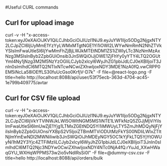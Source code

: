 #Useful CURL commands

Curl for upload image
---
curl -v -H "x-access-token:eyJ0eXAiOiJKV1QiLCJhbGciOiJIUzI1NiJ9.eyJuYW1lIjo5ODg2NjgxNTY2LCJpZCI6IjUyMmE1YzYyLWMxMTgtNGE1Yi1iOWI2LWYwNmRmN2NhZTVkYSIsImFwaUtleSI6IjYwMmFhZjBjLWJkMTEtNDM1ZS1iZWIyLTc3NzNmMzAxNzg3MSIsInByb2ZpbGUiOnsib3JnSWQiOiJjOWE1ZjFhYy0yYTY4LTQ2OGUtYmI4Ny1jNzg3M2M5NzYzOGIiLCJyb2xlcyI6WyJhZG1pbiJdLCJ0eXBlIjoiT3JnIn0sImlhdCI6MTQ2NTIxNTcwNCwiZXhwIjoxNDY3MDE1NzA0fQ.vwCRPP0EM5iNcLa58lOEffLS30fuUcGso0KrfjV-D7k" -F file=@react-logo.png -F title=hello http://localhost:8088/api/user/53f75ecb-363d-4704-ac45-1e799b409775/avtar

Curl for CSV file upload
---
curl -v -H "x-access-token:eyJ0eXAiOiJKV1QiLCJhbGciOiJIUzI1NiJ9.eyJuYW1lIjo5ODg2NjgxNTY2LCJpZCI6IjVkYTVlNWJkLWI5OWItNGM5MS1iNTE1LWFkNzQ5ZGJjMjViYiIsImFwaUtleSI6ImUwZjE1Yjg1LTMxZGEtNDQ5Yi1iMWUyLTY5ZmJhMDQyNjFjYiIsInByb2ZpbGUiOnsiYXBpS2V5IjoiZTBmMTViODUtMzFkYS00NDliLWIxZTItNjlmYmEwNDI2MWNiIiwib3JnSWQiOiJhMDEyNGY5OC1kYjFkLTQ5YjYtOWUyNi1hM2Y3Yjc4ZTFiMzIiLCJyb2xlcyI6WyJhZG1pbiJdLCJ0eXBlIjoiT3JnIn0sImlhdCI6MTQ2Njc3NDYwOCwiZXhwIjoxNDY4NTc0NjA4fQ.rYuJd_XXwHWaqGYU_WXHqWPPMS73w2io5vNdIRsSi0I" -F file=@dummy-csv.csv -F title=hello http://localhost:8088/api/orders/bulk
